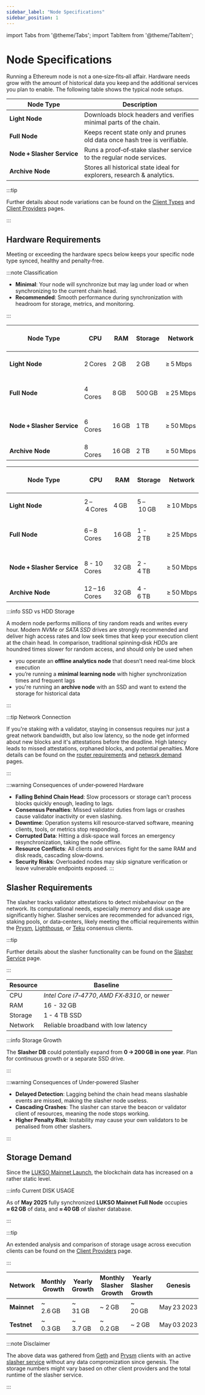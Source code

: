 ```yaml
---
sidebar_label: "Node Specifications"
sidebar_position: 1
---
```


import Tabs from '@theme/Tabs';
import TabItem from '@theme/TabItem';

# Node Specifications

Running a Ethereum node is not a one‑size‑fits‑all affair. Hardware needs grow with the amount of historical data you keep and the additional services you plan to enable. The following table shows the typical node setups.

| Node Type                                 | Description                                                               |
| ----------------------------------------- | ------------------------------------------------------------------------- |
| <nobr> **Light Node** </nobr>             | Downloads block headers and verifies minimal parts of the chain.          |
| <nobr> **Full Node** </nobr>              | Keeps recent state only and prunes old data once hash tree is verifiable. |
| <nobr> **Node + Slasher Service** </nobr> | Runs a proof‑of‑stake slasher service to the regular node services.       |
| <nobr> **Archive Node** </nobr>           | Stores all historical state ideal for explorers, research & analytics.    |

:::tip

Further details about node variations can be found on the [Client Types](/docs/theory/blockchain-knowledge/client-types.md) and [Client Providers](/docs/theory/blockchain-knowledge/client-providers.md) pages.

:::

## Hardware Requirements

Meeting or exceeding the hardware specs below keeps your specific node type synced, healthy and penalty‑free.

:::note Classification

- **Minimal**: Your node will synchronize but may lag under load or when synchronizing to the current chain head.
- **Recommended**: Smooth performance during synchronization with headroom for storage, metrics, and monitoring.

:::

<Tabs>
<TabItem value="minimal" label="Minimal">

| Node Type                                 | CPU     | RAM   | Storage | Network   | Typical Execution Clients              | [CLI Support](https://github.com/lukso-network/tools-lukso-cli) |
| ----------------------------------------- | ------- | ----- | ------- | --------- | -------------------------------------- | --------------------------------------------------------------- |
| <nobr> **Light Node** </nobr>             | 2 Cores | 2 GB  | 2 GB    | ≥ 5 Mbps  | [Helios], [Nimbus], [Lodestar]         | ❌ No                                                           |
| <nobr> **Full Node** </nobr>              | 4 Cores | 8 GB  | 500 GB  | ≥ 25 Mbps | [Geth], [Erigon], [Nethermind], [Besu] | ✅ Yes                                                          |
| <nobr> **Node + Slasher Service** </nobr> | 6 Cores | 16 GB | 1 TB    | ≥ 50 Mbps | [Geth], [Erigon], [Nethermind], [Besu] | ✅ Yes                                                          |
| <nobr> **Archive Node** </nobr>           | 8 Cores | 16 GB | 2 TB    | ≥ 50 Mbps | [Erigon], [Besu]                       | ✅ Yes                                                          |

</TabItem>

<TabItem value="recommended" label="Recommended">

| Node Type                                 | CPU           | RAM   | Storage   | Network   | Typical Execution Clients              | [CLI Support](https://github.com/lukso-network/tools-lukso-cli) |
| ----------------------------------------- | ------------- | ----- | --------- | --------- | -------------------------------------- | --------------------------------------------------------------- |
| <nobr> **Light Node** </nobr>             | 2 – 4 Cores   | 4 GB  | 5 – 10 GB | ≥ 10 Mbps | [Helios], [Nimbus], [Lodestar]         | ❌ No                                                           |
| <nobr> **Full Node** </nobr>              | 6 – 8 Cores   | 16 GB | 1 - 2 TB  | ≥ 25 Mbps | [Geth], [Erigon], [Nethermind], [Besu] | ✅ Yes                                                          |
| <nobr> **Node + Slasher Service** </nobr> | 8 - 10 Cores  | 32 GB | 2 - 4 TB  | ≥ 50 Mbps | [Geth], [Erigon], [Nethermind], [Besu] | ✅ Yes                                                          |
| <nobr> **Archive Node** </nobr>           | 12 – 16 Cores | 32 GB | 4 - 6 TB  | ≥ 50 Mbps | [Erigon], [Besu]                       | ✅ Yes                                                          |

</TabItem>
</Tabs>

:::info SSD vs HDD Storage

A modern node performs millions of tiny random reads and writes every hour. Modern _NVMe_ or _SATA SSD_ drives are strongly recommended and deliver high access rates and low seek times that keep your execution client at the chain head. In comparison, traditional spinning‑disk _HDDs_ are houndred times slower for random access, and should only be used when

- you operate an **offline analytics node** that doesn’t need real‑time block execution
- you’re running a **minimal learning node** with higher synchronization times and frequent lags
- you're running an **archive node** with an SSD and want to extend the storage for historical data

:::

:::tip Network Connection

If you're staking with a validator, staying in consensus requires nur just a great network bandwidth, but also low latency, so the node get informed about new blocks and it's attestations before the deadline. High latency leads to missed attestations, orphaned blocks, and potential penalties. More details can be found on the [router requirements](/docs/theory/preparations/router-requirements.md) and [network demand](/docs/theory/preparations/network-demand.md) pages.

:::

:::warning Consequences of under‑powered Hardware

- **Falling Behind Chain Head**: Slow processors or storage can’t process blocks quickly enough, leading to lags.
- **Consensus Penalties**: Missed validator duties from lags or crashes cause validator inactivity or even slashing.
- **Downtime**: Operation systems kill resource‑starved software, meaning clients, tools, or metrics stop responding.
- **Corrupted Data**: Hitting a disk‑space wall forces an emergency resynchronization, taking the node offline.
- **Resource Conflicts**: All clients and services fight for the same RAM and disk reads, cascading slow‑downs.
- **Security Risks**: Overloaded nodes may skip signature verification or leave vulnerable endpoints exposed.
  :::

## Slasher Requirements

The slasher tracks validator attestations to detect misbehaviour on the network. Its computational needs, especially memory and disk usage are significantly higher. Slasher services are recommended for advanced rigs, staking pools, or data‑centers, likely meeting the official requirements within the [Prysm], [Lighthouse], or [Teku] consensus clients.

:::tip

Further details about the slasher functionality can be found on the [Slasher Service](/docs/theory/node-operation/slasher-service.md) page.

:::

| Resource | Baseline                                      |
| -------- | --------------------------------------------- |
| CPU      | _Intel Core i7‑4770_, *AMD FX‑8310*, or newer |
| RAM      | 16 - 32 GB                                    |
| Storage  | 1 - 4 TB SSD                                  |
| Network  | Reliable broadband with low latency           |

:::info Storage Growth

The **Slasher DB** could potentially expand from **0 → 200 GB in one year**. Plan for continuous growth or a separate SSD drive.

:::

:::warning Consequences of Under‑powered Slasher

- **Delayed Detection**: Lagging behind the chain head means slashable events are missed, making the slasher node useless.
- **Cascading Crashes**: The slasher can starve the beacon or validator client of resources, meaning the node stops working.
- **Higher Penalty Risk**: Instability may cause your own validators to be penalised from other slashers.

:::

## Storage Demand

Since the [LUKSO Mainnet Launch](https://medium.com/lukso/genesis-validators-start-your-clients-fe01db8f3fba), the blockchain data has increased on a rather static level.

:::info Current DISK USAGE

As of **May 2025** fully synchronized **LUKSO Mainnet Full Node** occupies **≈ 62 GB** of data, and **≈ 40 GB** of slasher database.

:::

:::tip

An extended analysis and comparison of storage usage across execution clients can be found on the [Client Providers](/docs/theory/blockchain-knowledge/client-providers.md) page.

:::

| Network     | **Monthly** Growth | **Yearly** Growth | **Monthly** Slasher Growth | **Yearly** Slasher Growth | Genesis     |
| ----------- | ------------------ | ----------------- | -------------------------- | ------------------------- | ----------- |
| **Mainnet** | ~ 2.6 GB           | ~ 31 GB           | ~ 2 GB                     | ~ 20 GB                   | May 23 2023 |
| **Testnet** | ~ 0.3 GB           | ~ 3.7 GB          | ~ 0.2 GB                   | ~ 2 GB                    | May 03 2023 |

:::note Disclaimer

The above data was gathered from [Geth](/docs/theory/blockchain-knowledge/client-providers.md) and [Prysm](/docs/theory/blockchain-knowledge/client-providers.md) clients with an active [slasher service](/docs/theory/node-operation/slasher-service.md) without any data compromization since genesis. The storage numbers might vary based on other client providers and the total runtime of the slasher service.

:::

[Helios]: https://github.com/a16z/helios
[Nimbus]: https://nimbus.guide/index.html
[Lodestar]: https://chainsafe.github.io/lodestar/
[Geth]: https://geth.ethereum.org/docs/getting-started/hardware-requirements
[Erigon]: https://docs.erigon.tech/getting-started/hw-requirements
[Nethermind]: https://docs.nethermind.io/get-started/system-requirements/
[Besu]: https://besu.hyperledger.org/24.3.0/public-networks/get-started/system-requirements
[Prysm]: https://docs.prylabs.network/docs/prysm-usage/slasher
[Lighthouse]: https://lighthouse-book.sigmaprime.io/installation.html#recommended-hardware
[Teku]: https://docs.teku.consensys.io/development/get-started/system-requirements
[Nimbus]: https://nimbus.guide/hardware.html
